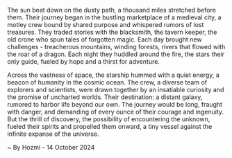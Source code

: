 
The sun beat down on the dusty path, a thousand miles stretched before them. Their journey began in the bustling marketplace of a medieval city, a motley crew bound by shared purpose and whispered rumors of lost treasures. They traded stories with the blacksmith, the tavern keeper, the old crone who spun tales of forgotten magic. Each day brought new challenges - treacherous mountains, winding forests, rivers that flowed with the roar of a dragon. Each night they huddled around the fire, the stars their only guide, fueled by hope and a thirst for adventure.

Across the vastness of space, the starship hummed with a quiet energy, a beacon of humanity in the cosmic ocean. The crew, a diverse team of explorers and scientists, were drawn together by an insatiable curiosity and the promise of uncharted worlds. Their destination: a distant galaxy, rumored to harbor life beyond our own. The journey would be long, fraught with danger, and demanding of every ounce of their courage and ingenuity. But the thrill of discovery, the possibility of encountering the unknown, fueled their spirits and propelled them onward, a tiny vessel against the infinite expanse of the universe. 

~ By Hozmi - 14 October 2024
